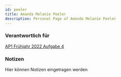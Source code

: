 ```yaml
---
id: peeler
title: Amanda Melanie Peeler
description: Personal Page of Amanda Melanie Peeler
---
```


### Verantwortlich für

[AP1 Frühjahr 2022 Aufgabe 4](docs/AP1/2022/ap1f_2022/ap1f_2022_a4.md)

### Notizen
Hier können Notizen eingetragen werden
